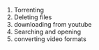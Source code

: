 

1. Torrenting
2. Deleting files
3. downloading from youtube
4. Searching and opening
5. converting video formats
